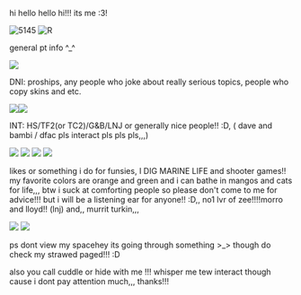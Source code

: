 hi hello hello hi!!! its me :3! 



![5145](https://github.com/lumpyhash/lumpyhash/assets/162152196/c4544cb0-4791-4b40-b6bb-d6e844335dd9) ![R](https://github.com/lumpyhash/lumpyhash/assets/162152196/8d75fa44-876c-48ff-95a9-0fa8dbe88beb)



general pt info ^_^







<img src="https://external-media.spacehey.net/media/sKDuzWsw40I_T82-e3Rg-ZPOoSvmaQblnKi7U8fSxdeU=/https://cyber.dabamos.de/88x31/newgrounds.gif"/>




DNI: proships, any people who joke about really serious topics, people who copy skins and etc.


<img src="https://external-media.spacehey.net/media/sOAa494Fol21cuIjL_-gvFzWQhg0tkU8EoKlrRU4bcfI=/https://plasticdino.neocities.org/buttons/2020SUCKS.png"/><img src="https://external-media.spacehey.net/media/sRr-fSUbGHA7SODpLVVamg61KIDeYcf-5GYBSToqq3cw=/https://64.media.tumblr.com/9095e721f9daf174834daafe7353841b/f01e93489764b673-f8/s100x200/f15977ca888a515ff3e87d810bd88f6f5c72f3b2.gif"/>

INT: HS/TF2(or TC2)/G&B/LNJ or generally nice people!! :D, ( dave and bambi / dfac pls interact pls pls pls,,,)



<img src="https://64.media.tumblr.com/693acdb379877016a7b4b11031fbeb02/3cb3c8474c05d418-6f/s100x200/80c8f8f514b579690fbfc4710dca70f440c54620.gifv"/>

<img src="https://64.media.tumblr.com/f6cb9c3b0515b6a42c3798c5f77a7ba6/669253165f580551-f9/s100x200/c43f5014488aa7001f8b6284ff14311ea81d7891.gifv"/>

<img src="https://64.media.tumblr.com/7812062565856d65b8fdeb08ae0c490c/096ec1acf2a76b53-72/s100x200/865268efce89a07ffc03b72d3a3c93b38298e0ab.gifv"/>

<img src="https://64.media.tumblr.com/1f784aa9ab706850237c2d24c8f99959/ae68e38e391d6dae-66/s100x200/72b9521141a147822f20898275b26abe983d4cba.gifv"/>




likes or something i do for funsies, I DIG MARINE LIFE and shooter games!! my favorite colors are orange and green and i can bathe in mangos and cats for life,,, btw i suck at comforting people so please don't come to me for advice!!! but i will be a listening ear for anyone!! :D,, no1 lvr of zee!!!!morro and lloyd!! (lnj) and,, murrit turkin,,,

<img src="https://y2k.neocities.org/stamps2/__fuck______by_unicorn_gal-dbzcf9e.png"/> <img src="https://64.media.tumblr.com/789e59a1f404a9a45e53def0e3e4c812/tumblr_prpuf8ZotA1xzybrpo1_100.gifv"/>



ps dont view my spacehey its going through something >_> though do check my strawed paged!!! :D



also you call cuddle or hide with me !!! whisper me tew interact though cause i dont pay attention much,,, thanks!!!         
